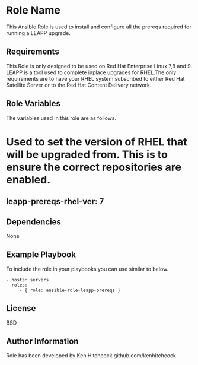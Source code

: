 Role Name
=========

This Ansible Role is used to install and configure all the prereqs required for running a LEAPP upgrade.

Requirements
------------

This Role is only designed to be used on Red Hat Enterprise Linux 7,8 and 9. LEAPP is a tool used to complete inplace upgrades for RHEL.The only requirements are to have your RHEL system subscribed to either Red Hat Satellite Server or to the Red Hat Content Delivery network.

Role Variables
--------------

The variables used in this role are as follows.

# Used to set the version of RHEL that will be upgraded from. This is to ensure the correct repositories are enabled.
## leapp-prereqs-rhel-ver: 7

Dependencies
------------

None

Example Playbook
----------------

To include the role in your playbooks you can use similar to below.

    - hosts: servers
      roles:
         - { role: ansible-role-leapp-prereqs }

License
-------

BSD

Author Information
------------------

Role has been developed by Ken Hitchcock
github.com/kenhitchcock
